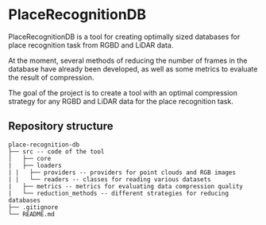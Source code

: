# PlaceRecognitionDB
PlaceRecognitionDB is a tool for creating optimally sized databases for place recognition task from RGBD and LiDAR data.

At the moment, several methods of reducing the number of frames in the database have already been developed, as well as some metrics to evaluate the result of compression.

The goal of the project is to create a tool with an optimal compression strategy for any RGBD and LiDAR data for the place recognition task.

## Repository structure
```
place-recognition-db
├── src -- code of the tool
│	├── core
|	├── loaders
| |   ├── providers -- providers for point clouds and RGB images
| |   └── readers -- classes for reading various datasets
|	├── metrics -- metrics for evaluating data compression quality
|	└── reduction_methods -- different strategies for reducing databases
├── .gitignore
└── README.md
```



